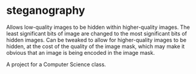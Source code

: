 # steganography

Allows low-quality images to be hidden within higher-quality images. The least significant bits of image are changed to the most significant bits of hidden images. Can be tweaked to allow for higher-quality images to be hidden, at the cost of the quality of the image mask, which may make it obvious that an image is being encoded in the image mask.

A project for a Computer Science class.
